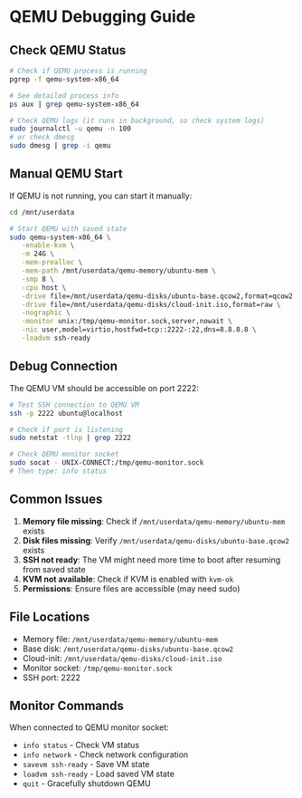 # QEMU Debugging Guide

## Check QEMU Status

```bash
# Check if QEMU process is running
pgrep -f qemu-system-x86_64

# See detailed process info
ps aux | grep qemu-system-x86_64

# Check QEMU logs (it runs in background, so check system logs)
sudo journalctl -u qemu -n 100
# or check dmesg
sudo dmesg | grep -i qemu
```

## Manual QEMU Start

If QEMU is not running, you can start it manually:

```bash
cd /mnt/userdata

# Start QEMU with saved state
sudo qemu-system-x86_64 \
   -enable-kvm \
   -m 24G \
   -mem-prealloc \
   -mem-path /mnt/userdata/qemu-memory/ubuntu-mem \
   -smp 8 \
   -cpu host \
   -drive file=/mnt/userdata/qemu-disks/ubuntu-base.qcow2,format=qcow2 \
   -drive file=/mnt/userdata/qemu-disks/cloud-init.iso,format=raw \
   -nographic \
   -monitor unix:/tmp/qemu-monitor.sock,server,nowait \
   -nic user,model=virtio,hostfwd=tcp::2222-:22,dns=8.8.8.8 \
   -loadvm ssh-ready
```

## Debug Connection

The QEMU VM should be accessible on port 2222:

```bash
# Test SSH connection to QEMU VM
ssh -p 2222 ubuntu@localhost

# Check if port is listening
sudo netstat -tlnp | grep 2222

# Check QEMU monitor socket
sudo socat - UNIX-CONNECT:/tmp/qemu-monitor.sock
# Then type: info status
```

## Common Issues

1. **Memory file missing**: Check if `/mnt/userdata/qemu-memory/ubuntu-mem` exists
2. **Disk files missing**: Verify `/mnt/userdata/qemu-disks/ubuntu-base.qcow2` exists
3. **SSH not ready**: The VM might need more time to boot after resuming from saved state
4. **KVM not available**: Check if KVM is enabled with `kvm-ok`
5. **Permissions**: Ensure files are accessible (may need sudo)

## File Locations

- Memory file: `/mnt/userdata/qemu-memory/ubuntu-mem`
- Base disk: `/mnt/userdata/qemu-disks/ubuntu-base.qcow2`
- Cloud-init: `/mnt/userdata/qemu-disks/cloud-init.iso`
- Monitor socket: `/tmp/qemu-monitor.sock`
- SSH port: 2222

## Monitor Commands

When connected to QEMU monitor socket:
- `info status` - Check VM status
- `info network` - Check network configuration
- `savevm ssh-ready` - Save VM state
- `loadvm ssh-ready` - Load saved VM state
- `quit` - Gracefully shutdown QEMU